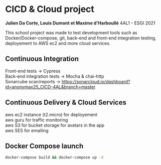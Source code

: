 # CICD & Cloud project

**Julien Da Corte, Louis Dumont et  Maxime d'Harboullé**
4AL1 - ESGI 2021

This school project was made to test development tools such as Docker/Docker-compose, git, back-end and front-end integration testing, deployement to AWS ec2 and more cloud services.

## Continuous Integration
Front-end tests -> Cypress  
Back-end integration tests -> Mocha & chai-http  
Sonarcube scan/reports ->  https://sonarcloud.io/dashboard?id=anonymax25_CICD-4AL&branch=master  

## Continuous Delivery & Cloud Services
aws ec2 instance (t2.micro) for deployement  
aws guru for traffic monitoring  
aws S3 for bucket storage for avatars in the app  
aws SES for emailing  

## Docker Compose launch
```bash
docker-compose build && docker-compose up -d
```


